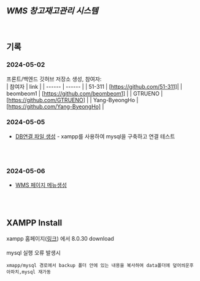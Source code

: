 ## _WMS 창고재고관리 시스템_

<br/>

## 기록
### 2024-05-02
프론트/백엔드 깃허브 저장소 생성, 참여자:<br/>
| 참여자 | link |
| ------ | ------ |
| 51-311 | [https://github.com/51-311]|
| beombeom1 | [https://github.com/beombeom1] |
| GTRUENO | [https://github.com/GTRUENO] |
| Yang-ByeongHo | [https://github.com/Yang-ByeongHo] |
<br/>
   
### 2024-05-05
- [DB연결 파일 생성](https://github.com/51-311/wms-system/tree/main/DB) - xampp를 사용하여 mysql을 구축하고 연결 테스트

<br/>
<br/>

### 2024-05-06
- [WMS 페이지 메뉴생성](https://github.com/51-311/wms-system/commit/67587354a2d3c2302e6c17ccf2b86dfc998e8ac3)

<br/>
<br/>

## XAMPP Install
xampp 홈페이지([링크](https://www.apachefriends.org/download.html)) 에서 8.0.30 download<br/>
<br/>
mysql 실행 오류 발생시
```
xmapp/mysql 경로에서 backup 폴더 안에 있는 내용을 복사하여 data폴더에 덮어씌운후 아파치,mysql 재가동
```


